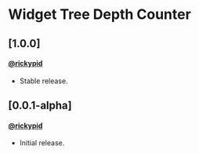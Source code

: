 # Widget Tree Depth Counter

## [1.0.0]
#### [@rickypid](https://github.com/rickypid)
- Stable release.

## [0.0.1-alpha]
#### [@rickypid](https://github.com/rickypid)
- Initial release.
